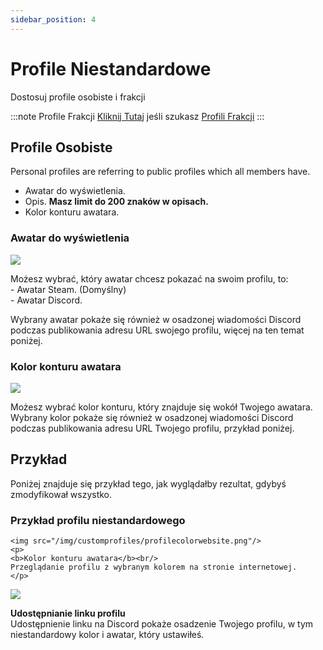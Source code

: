 ```yaml
---
sidebar_position: 4
---
```


# Profile Niestandardowe

Dostosuj profile osobiste i frakcji

:::note Profile Frakcji
[Kliknij Tutaj](/docs/stormworks/HRP/factions#faction-profiles) jeśli szukasz [Profili Frakcji](/docs/stormworks/HRP/factions#faction-profiles)
:::


## Profile Osobiste

Personal profiles are referring to public profiles which all members have.

- Awatar do wyświetlenia.
- Opis. **Masz limit do 200 znaków w opisach.**
- Kolor konturu awatara.

### Awatar do wyświetlenia

<div class="flex-vcenter mb-1">
    <img src="/img/customprofiles/profileavatardisplay.png"/>
    <p>
    Możesz wybrać, który awatar chcesz pokazać na swoim profilu, to:<br/>
- Awatar Steam. (Domyślny)<br/>
- Awatar Discord.
    </p>
 </div>

Wybrany awatar pokaże się również w osadzonej wiadomości Discord podczas publikowania adresu URL swojego profilu, więcej na ten temat poniżej.

### Kolor konturu awatara

  <div class="flex-vcenter mb-1">
    <img src="/img/customprofiles/editavatarcolour.png"/>
    <p>
    Możesz wybrać kolor konturu, który znajduje się wokół Twojego awatara.
    Wybrany kolor pokaże się również w osadzonej wiadomości Discord podczas publikowania adresu URL Twojego profilu, przykład poniżej.
    </p>
 </div>

## Przykład

Poniżej znajduje się przykład tego, jak wyglądałby rezultat, gdybyś zmodyfikował wszystko.

### Przykład profilu niestandardowego<div class="flex-vcenter mb-1">
    <img src="/img/customprofiles/profilecolorwebsite.png"/>
    <p>
    <b>Kolor konturu awatara</b><br/>
    Przeglądanie profilu z wybranym kolorem na stronie internetowej.
    </p>
  </div>
    <div class="flex-vcenter mb-1">
    <img src="/img/customprofiles/profilediscordemebed.png"/>
    <p>
    <b>Udostępnianie linku profilu</b><br/>
    Udostępnienie linku na Discord pokaże osadzenie Twojego profilu, w tym niestandardowy kolor i awatar, który ustawiłeś.
    </p>
  </div>

